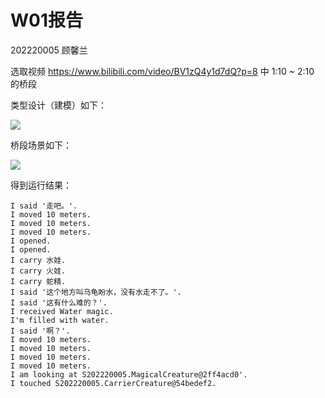 # W01报告
202220005 顾馨兰

选取视频 https://www.bilibili.com/video/BV1zQ4y1d7dQ?p=8 中 1:10 ~ 2:10 的桥段

类型设计（建模）如下：

![](http://www.plantuml.com/plantuml/png/PL6xJaCn3Dtz5HvXw2-W2XOM119838Z195ORDO_AJeeGyE_SkBbzbENUu-Fpa9MbLfBQKWGNIHLlEUJLDo0AEmuxVg1LS5VNy0j3O4GNF5UPfBW9sH-tTy9Kcp1snK6JAR7DqohVC_afi8-wPTeCN4jpwu5JsV6_Jefpk6NlIKpzQxClnZpclNE-XqG2ozvIjfn7XOj5ppfUYjGIj8VFFM_lwCpk5T3WbxbRFcBz3EaqvgcKsCi-fZzJnZNfArMMhfWhSB7ukJcq00mqU7i10BWu-j8q3ZlpzF9JOidPjnJ_0000)


桥段场景如下：

![](http://www.plantuml.com/plantuml/png/bPHDRn916CVlyoaswLaIFVPW6YzUZHSFniFMZdOZiison72ZjR6yj05Cg1PMgurfYnYXK0DR5lR3kFF2gL_1PnZoD1E9ffncd_az_-Tb_-nQrhSzF_SwJUpdlkjP-YTRUw8_LISxQsKpzYiAnvL7EMyhJGsGzoxP-LlDlR5zwgsxUMlbGJfdOcAxep3DlN0y2XW8FgOR1fQ4-xFfyGA3iEywsNdbXnwb6K8plkFdDSg6fwmwc3K3SN8WIkrvnhhjUGxrxbehJpOTdnfyCYedeyfI_fxIj_C63dFnYozpQijrqmk2w5NSUQewVtR_Pk9LYzNBibiY6TUdbkUytFHNBVchnsfdgLIA4EmCKkUpG3B683ag46p6H7HC8rXU0NcuryzmMJgGSOjWEpS4XX1IspSP5J4GGd3ts8mX9ISJsESI2blw1uBr4BhDMecCZvBHTnRq-678gXrj6T6Au8rTH_l6xR0lnbKMzfEhTyce98wcBBo4y-_23c6dE_npm8CIFFF-09Ar4EjT955prlx9Y_La_4F6Ut0xJwXs-SSkoBFTM1QsuQo4eTHLWmUVsBUsQEv2VPt6gaKs_I363Ha7SjZLDS5V6vOQXE2Bmf5nRKjin8eTNgcngClBeJnx3tL0Ju-g-XyNah0uQquX3aKCQVKt16rbO93cXnC-Q1ZICBOywV31EHz_lQMvMQDy7HsRJbdu2KDegByWGpsPnCivDET_CRq_0p8e_UKoougWmcfrWX74p15ukSdh8x86Rm--ady0)

得到运行结果：

```
I said '走吧。'.
I moved 10 meters.
I moved 10 meters.
I moved 10 meters.
I opened. 
I opened. 
I carry 水娃.
I carry 火娃.
I carry 蛇精.
I said '这个地方叫乌龟盼水，没有水走不了。'.
I said '这有什么难的？'.
I received Water magic.
I'm filled with water.
I said '啊？'.
I moved 10 meters.
I moved 10 meters.
I moved 10 meters.
I moved 10 meters.
I am looking at S202220005.MagicalCreature@2ff4acd0'.
I touched S202220005.CarrierCreature@54bedef2.
```